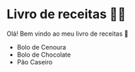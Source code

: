 # Livro de receitas :man_cook:

Olá! Bem vindo ao meu livro de receitas :wave:

- Bolo de Cenoura
- Bolo de Chocolate
- Pão Caseiro
  

